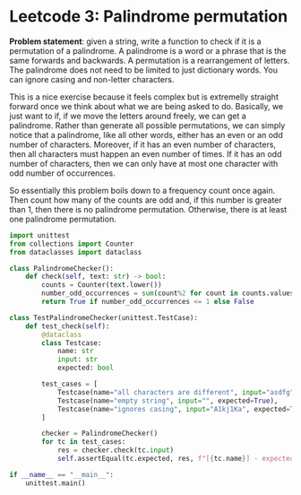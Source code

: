 # Leetcode 3: Palindrome permutation


**Problem statement**: given a string, write a function to check if it is a permutation of a palindrome. A palindrome is a word or a phrase that is the same forwards and backwards. A permutation is a rearrangement of letters. The palindrome does not need to be limited to just dictionary words. You can ignore casing and non-letter characters.

This is a nice exercise because it feels complex but is extremelly straight forward once we think about what we are being asked to do. Basically, we just want to if, if we move the letters around freely, we can get a palindrome. Rather than generate all possible permutations, we can simply notice that a palindrome, like all other words, either has an even or an odd number of characters. Moreover, if it has an even number of characters, then all characters must happen an even number of times. If it has an odd number of characters, then we can only have at most one character with odd number of occurrences.

So essentially this problem boils down to a frequency count once again. Then count how many of the counts are odd and, if this number is greater than 1, then there is no palindrome permutation. Otherwise, there is at least one palindrome permutation.

```python
import unittest
from collections import Counter
from dataclasses import dataclass

class PalindromeChecker():
    def check(self, text: str) -> bool:
        counts = Counter(text.lower())
        number_odd_occurrences = sum(count%2 for count in counts.values())
        return True if number_odd_occurrences <= 1 else False

class TestPalindromeChecker(unittest.TestCase):
    def test_check(self):
        @dataclass
        class Testcase:
            name: str
            input: str
            expected: bool

        test_cases = [
            Testcase(name="all characters are different", input="asdfg", expected=False),
            Testcase(name="empty string", input="", expected=True),
            Testcase(name="ignores casing", input="A1kj1Ka", expected=True),
        ]

        checker = PalindromeChecker()
        for tc in test_cases:
            res = checker.check(tc.input)
            self.assertEqual(tc.expected, res, f"[{tc.name}] - expected {tc.expected}, but got {res}")

if __name__ == "__main__":
    unittest.main()
```
